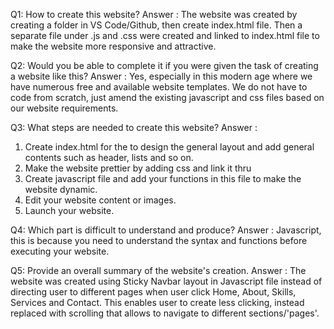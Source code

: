 Q1: How to create this website?
Answer : The website was created by creating a folder in VS Code/Github, then create index.html file.
Then  a separate file under .js and .css were created and linked to index.html file to make the website more responsive and attractive.

Q2: Would you be able to complete it if you were given the task of creating a website like this?
Answer : Yes, especially in this modern age where we have numerous free and available website templates.
We do not have to code from scratch, just amend the existing javascript and css files based on our website requirements.

Q3: What steps are needed to create this website?
Answer :
1. Create index.html for the to design the general layout and add general contents such as header, lists and so on.
2. Make the website prettier by adding css and link it thru <link rel="stylesheet" href="style.css" />
3. Create javascript file and add your functions in this file to make the website dynamic.
4. Edit your website content or images.
5. Launch your website.

Q4: Which part is difficult to understand and produce?
Answer : Javascript, this is because you need to understand the syntax and functions before executing your website.




Q5: Provide an overall summary of the website's creation.
Answer : 
The website was created using Sticky Navbar layout in Javascript file instead of directing user to different pages when user click Home, About, Skills, Services and Contact.
This enables user to create less clicking, instead replaced with scrolling that allows to navigate to different sections/'pages'.





